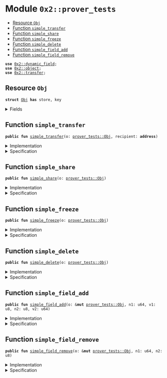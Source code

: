 
<a name="0x2_prover_tests"></a>

# Module `0x2::prover_tests`



-  [Resource `Obj`](#0x2_prover_tests_Obj)
-  [Function `simple_transfer`](#0x2_prover_tests_simple_transfer)
-  [Function `simple_share`](#0x2_prover_tests_simple_share)
-  [Function `simple_freeze`](#0x2_prover_tests_simple_freeze)
-  [Function `simple_delete`](#0x2_prover_tests_simple_delete)
-  [Function `simple_field_add`](#0x2_prover_tests_simple_field_add)
-  [Function `simple_field_remove`](#0x2_prover_tests_simple_field_remove)


<pre><code><b>use</b> <a href="dynamic_field.md#0x2_dynamic_field">0x2::dynamic_field</a>;
<b>use</b> <a href="object.md#0x2_object">0x2::object</a>;
<b>use</b> <a href="transfer.md#0x2_transfer">0x2::transfer</a>;
</code></pre>



<a name="0x2_prover_tests_Obj"></a>

## Resource `Obj`



<pre><code><b>struct</b> <a href="prover_tests.md#0x2_prover_tests_Obj">Obj</a> <b>has</b> store, key
</code></pre>



<details>
<summary>Fields</summary>


<dl>
<dt>
<code>id: <a href="object.md#0x2_object_UID">object::UID</a></code>
</dt>
<dd>

</dd>
</dl>


</details>

<a name="0x2_prover_tests_simple_transfer"></a>

## Function `simple_transfer`



<pre><code><b>public</b> <b>fun</b> <a href="prover_tests.md#0x2_prover_tests_simple_transfer">simple_transfer</a>(o: <a href="prover_tests.md#0x2_prover_tests_Obj">prover_tests::Obj</a>, recipient: <b>address</b>)
</code></pre>



<details>
<summary>Implementation</summary>


<pre><code><b>public</b> <b>fun</b> <a href="prover_tests.md#0x2_prover_tests_simple_transfer">simple_transfer</a>(o: <a href="prover_tests.md#0x2_prover_tests_Obj">Obj</a>, recipient: <b>address</b>) {
    sui::transfer::transfer(o, recipient);
}
</code></pre>



</details>

<details>
<summary>Specification</summary>



<pre><code><b>ensures</b> sui::prover::owned_by(o, recipient);
<b>aborts_if</b> <b>false</b>;
</code></pre>



</details>

<a name="0x2_prover_tests_simple_share"></a>

## Function `simple_share`



<pre><code><b>public</b> <b>fun</b> <a href="prover_tests.md#0x2_prover_tests_simple_share">simple_share</a>(o: <a href="prover_tests.md#0x2_prover_tests_Obj">prover_tests::Obj</a>)
</code></pre>



<details>
<summary>Implementation</summary>


<pre><code><b>public</b> <b>fun</b> <a href="prover_tests.md#0x2_prover_tests_simple_share">simple_share</a>(o: <a href="prover_tests.md#0x2_prover_tests_Obj">Obj</a>) {
    sui::transfer::share_object(o)
}
</code></pre>



</details>

<details>
<summary>Specification</summary>



<pre><code><b>ensures</b> sui::prover::shared(o);
<b>aborts_if</b> sui::prover::owned(o);
</code></pre>



</details>

<a name="0x2_prover_tests_simple_freeze"></a>

## Function `simple_freeze`



<pre><code><b>public</b> <b>fun</b> <a href="prover_tests.md#0x2_prover_tests_simple_freeze">simple_freeze</a>(o: <a href="prover_tests.md#0x2_prover_tests_Obj">prover_tests::Obj</a>)
</code></pre>



<details>
<summary>Implementation</summary>


<pre><code><b>public</b> <b>fun</b> <a href="prover_tests.md#0x2_prover_tests_simple_freeze">simple_freeze</a>(o: <a href="prover_tests.md#0x2_prover_tests_Obj">Obj</a>) {
    sui::transfer::freeze_object(o)
}
</code></pre>



</details>

<details>
<summary>Specification</summary>



<pre><code><b>ensures</b> sui::prover::immutable(o);
<b>aborts_if</b> <b>false</b>;
</code></pre>



</details>

<a name="0x2_prover_tests_simple_delete"></a>

## Function `simple_delete`



<pre><code><b>public</b> <b>fun</b> <a href="prover_tests.md#0x2_prover_tests_simple_delete">simple_delete</a>(o: <a href="prover_tests.md#0x2_prover_tests_Obj">prover_tests::Obj</a>)
</code></pre>



<details>
<summary>Implementation</summary>


<pre><code><b>public</b> <b>fun</b> <a href="prover_tests.md#0x2_prover_tests_simple_delete">simple_delete</a>(o: <a href="prover_tests.md#0x2_prover_tests_Obj">Obj</a>) {
    <b>let</b> <a href="prover_tests.md#0x2_prover_tests_Obj">Obj</a> { id } = o;
    sui::object::delete(id);
}
</code></pre>



</details>

<details>
<summary>Specification</summary>



<pre><code><b>aborts_if</b> <b>false</b>;
<b>ensures</b> !sui::prover::owned(o) && !sui::prover::shared(o) && !sui::prover::immutable(o);
</code></pre>



</details>

<a name="0x2_prover_tests_simple_field_add"></a>

## Function `simple_field_add`



<pre><code><b>public</b> <b>fun</b> <a href="prover_tests.md#0x2_prover_tests_simple_field_add">simple_field_add</a>(o: &<b>mut</b> <a href="prover_tests.md#0x2_prover_tests_Obj">prover_tests::Obj</a>, n1: u64, v1: u8, n2: u8, v2: u64)
</code></pre>



<details>
<summary>Implementation</summary>


<pre><code><b>public</b> <b>fun</b> <a href="prover_tests.md#0x2_prover_tests_simple_field_add">simple_field_add</a>(o: &<b>mut</b> <a href="prover_tests.md#0x2_prover_tests_Obj">Obj</a>, n1: u64, v1: u8, n2: u8, v2: u64) {
    sui::dynamic_field::add(&<b>mut</b> o.id, n1, v1);
    sui::dynamic_field::add(&<b>mut</b> o.id, n2, v2);
}
</code></pre>



</details>

<details>
<summary>Specification</summary>



<pre><code><b>aborts_if</b> sui::prover::has_field(o, n1);
<b>aborts_if</b> sui::prover::has_field(o, n2);
<b>ensures</b> sui::prover::has_field(o, n1);
<b>ensures</b> sui::prover::has_field(o, n2);
<b>ensures</b> sui::prover::num_fields&lt;<a href="prover_tests.md#0x2_prover_tests_Obj">Obj</a>,u64&gt;(o) == <b>old</b>(sui::prover::num_fields&lt;<a href="prover_tests.md#0x2_prover_tests_Obj">Obj</a>,u64&gt;(o)) + 1;
<b>ensures</b> sui::prover::num_fields&lt;<a href="prover_tests.md#0x2_prover_tests_Obj">Obj</a>,u8&gt;(o) == <b>old</b>(sui::prover::num_fields&lt;<a href="prover_tests.md#0x2_prover_tests_Obj">Obj</a>,u8&gt;(o)) + 1;
</code></pre>



</details>

<a name="0x2_prover_tests_simple_field_remove"></a>

## Function `simple_field_remove`



<pre><code><b>public</b> <b>fun</b> <a href="prover_tests.md#0x2_prover_tests_simple_field_remove">simple_field_remove</a>(o: &<b>mut</b> <a href="prover_tests.md#0x2_prover_tests_Obj">prover_tests::Obj</a>, n1: u64, n2: u8)
</code></pre>



<details>
<summary>Implementation</summary>


<pre><code><b>public</b> <b>fun</b> <a href="prover_tests.md#0x2_prover_tests_simple_field_remove">simple_field_remove</a>(o: &<b>mut</b> <a href="prover_tests.md#0x2_prover_tests_Obj">Obj</a>, n1: u64, n2: u8) {
    sui::dynamic_field::remove&lt;u64,u8&gt;(&<b>mut</b> o.id, n1);
    sui::dynamic_field::remove&lt;u8,u64&gt;(&<b>mut</b> o.id, n2);
}
</code></pre>



</details>

<details>
<summary>Specification</summary>



<pre><code><b>aborts_if</b> !sui::prover::has_field(o, n1);
<b>aborts_if</b> !sui::prover::has_field(o, n2);
<b>ensures</b> !sui::prover::has_field(o, n1);
<b>ensures</b> !sui::prover::has_field(o, n2);
<b>ensures</b> sui::prover::num_fields&lt;<a href="prover_tests.md#0x2_prover_tests_Obj">Obj</a>,u64&gt;(o) == <b>old</b>(sui::prover::num_fields&lt;<a href="prover_tests.md#0x2_prover_tests_Obj">Obj</a>,u64&gt;(o)) - 1;
<b>ensures</b> sui::prover::num_fields&lt;<a href="prover_tests.md#0x2_prover_tests_Obj">Obj</a>,u8&gt;(o) == <b>old</b>(sui::prover::num_fields&lt;<a href="prover_tests.md#0x2_prover_tests_Obj">Obj</a>,u8&gt;(o)) - 1;
</code></pre>



</details>
